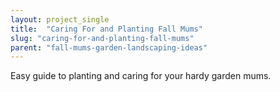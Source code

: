 ```yaml
---
layout: project_single
title:  "Caring For and Planting Fall Mums"
slug: "caring-for-and-planting-fall-mums"
parent: "fall-mums-garden-landscaping-ideas"
---
```

Easy guide to planting and caring for your hardy garden mums.